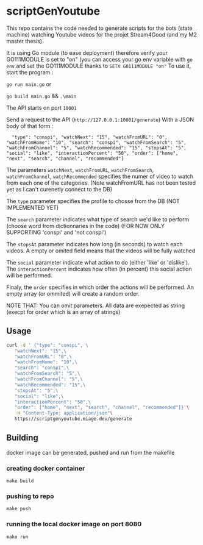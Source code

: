 # scriptGenYoutube

This repo contains the code needed to generate scripts for the bots (state machine) watching Youtube videos for the projet Stream4Good (and my M2 master thesis).


It is using Go module (to ease deployment) therefore verify your GO111MODULE is set to "on" (you can access your go env variable with `go env` and set the GO111MODULE thanks to `SETX GO111MODULE "on"`
To use it, start the program :

`go run main.go` or

`go build main.go` && `.\main`


The API starts on port `10001`

Send a request to the API (`http://127.0.0.1:10001/generate`)
With a JSON body of that form :

`	"type": "conspi",
	"watchNext": "15",
	"watchFromURL": "0",
	"watchFromHome": "10",
	"search": "conspi",
	"watchFromSearch": "5",
	"watchFromChannel": "5",
	"watchRecommended": "15",
	"stopsAt": "5",
	"social": "like",
 "interactionPercent": "50",
	"order": ["home", "next", "search", "channel", "recommended"]
 `
 
The parameters `watchNext`, `watchFromURL`, `watchFromSearch`, `watchFromChannel`, `watchRecommended` specifies the numer of video to watch from each one of the categories. (Note watchFromURL has not been tested yet as I can't curenetly connect to the DB)

The `type` parameter specifies the profile to chosse from the DB (NOT IMPLEMENTED YET)

The `search` parameter indicates what type of search we'd like to perform (choose word from dictionnaries in the code) (FOR NOW ONLY SUPPORTING 'conspi' and 'not conspi')

The `stopsAt` parameter indicates how long (in seconds) to watch each videos. A empty or omited field means that the videos will be fully watched

The `social` parameter indicate what action to do (either 'like' or 'dislike'). The `interactionPercent` indicates how often (in percent) this social action will be performed.

Finaly, the `order` specifies in which order the actions will be performed. An empty array (or ommited) will create a random order.


NOTE THAT:
You can omit parameters. All data are exepected as string (execpt for order which is an array of strings)

## Usage

```bash
curl -d ' {"type": "conspi", \
   "watchNext": "15",\
   "watchFromURL": "0",\
   "watchFromHome": "10",\
   "search": "conspi",\
   "watchFromSearch": "5",\
   "watchFromChannel": "5",\
   "watchRecommended": "15",\
   "stopsAt": "5",\
   "social": "like",\
   "interactionPercent": "50",\
   "order": ["home", "next", "search", "channel", "recommended"]}'\
   -H "Content-Type: application/json"\
   https://scriptgenyoutube.miage.dev/generate
```


## Building

docker image can be generated, pushed and run from the makefile

### creating docker container

```make build```

### pushing to repo

```make push```

### running the local docker image on port 8080

```make run```
